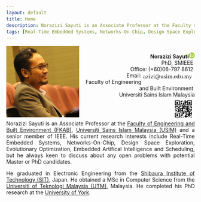 ```yaml
---
layout: default
title: Home
description: Norazizi Sayuti is an Associate Professor at the Faculty of Engineering and Built Environment, Universiti Sains Islam Malaysia (USIM) and a senior member of IEEE. His current research interests include Real-Time Embedded Systems, Networks-On-Chip, Design Space Exploration and Optimization.
tags: [Real-Time Embedded Systems, Networks-On-Chip, Design Space Exploration, Optimization]
---
```


<div>
    <dl>
        <dt><img src="images/me2.jpg" width="195" height="190" align="left"></dt>
        <dd> 
			<div style="white-space: pre-wrap; text-align: right">
			<b>Norazizi Sayuti</b><a href="https://orcid.org/0000-0002-1926-8491"><img src="images/orcid.gif"></a>
			PhD, SMIEEE &#10;Office: (+60)06-797 8612 &#10;Email:<img src="images/email.jpg" align="right">&#10;Faculty of Engineering and Built Environment &#10;Universiti Sains Islam Malaysia&#10;<img src="images/vcard.png" width="60" align="right">
			</div>
		</dd>
    </dl>     	
</div>

<p style="clear: both;"></p>

<p style="text-align: justify;">
Norazizi Sayuti is an Associate Professor at the <a href="https://fkab.usim.edu.my">Faculty of Engineering and Built Environment (FKAB)</a>, <a href="https://usim.edu.my">Universiti Sains Islam Malaysia (USIM)</a> and a senior member of IEEE. His current research interests include Real-Time Embedded Systems, Networks-On-Chip, Design Space Exploration, Evolutionary Optimization, Embedded Artifical Intelligence and Scheduling, but he always keen to discuss about any open problems with potential Master or PhD candidates.
</p>

<p style="text-align: justify;">
He graduated in Electronic Engineering from the <a href="https://www.shibaura-it.ac.jp/en">Shibaura Institute of Technology (SIT)</a>, Japan. He obtained a MSc in Computer Science from the <a href="https://kl.utm.my/">Universiti of Teknologi Malaysia (UTM)</a>, Malaysia. He completed his PhD research at the <a href="https://york.ac.uk">University of York</a>. 
</p>

<!--He graduated in Electronic Engineering from the [Shibaura Institute of Technology (SIT)](https://www.shibaura-it.ac.jp/en), Japan in 2001. He obtained a MSc in Computer Science from the [Universiti of Teknologi Malaysia (UTM)](https://kl.utm.my/), Malaysia in 2004. He completed his PhD research on [Design Space Exploration of Real-Time Networks-on-Chip](https://etheses.whiterose.ac.uk/8963/) at the [University of York](https://york.ac.uk) in 2015. He joined Universiti Sains Islam Malaysia (USIM) in 2009 as a Lecturer. In 2016 he was promoted to Senior Lecturer. -->